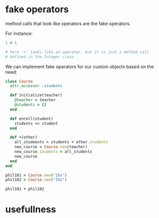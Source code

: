 # fake operators
method calls that look like operators are  the fake operators.

For instance:

```ruby
1 + 1

# here '+' looks like an operator, but it is just a method call
# defined in the Integer class.
```

We can implement fake operators for our custom objects based on the need:

```ruby
class Course
  attr_accessor :students

  def initialize(teacher)
    @teacher = teacher
    @students = []
  end

  def enroll(student)
    students << student
  end

  def +(other)
    all_studeents = students + other.students
    new_course = Course.new(teacher)
    new_course.students = all_students
    new_course
  end
end

phil101 = Course.new("Ibn")
phil102 = Course.new("Ibn")

phil101 + phil102
```
# usefullness

